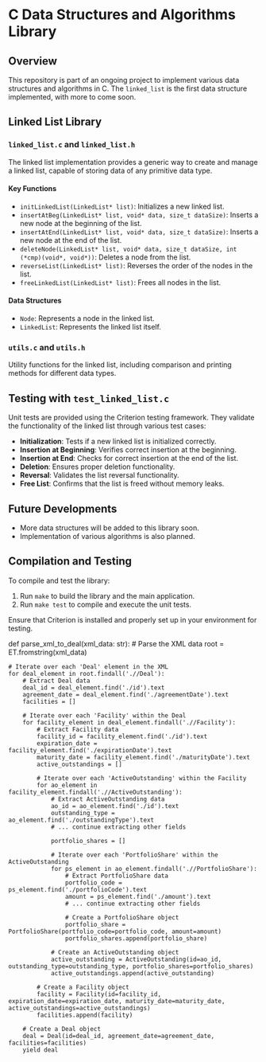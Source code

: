 # C Data Structures and Algorithms Library

## Overview

This repository is part of an ongoing project to implement various data structures and algorithms in C. The `linked_list` is the first data structure implemented, with more to come soon.

## Linked List Library

### `linked_list.c` and `linked_list.h`

The linked list implementation provides a generic way to create and manage a linked list, capable of storing data of any primitive data type.

#### Key Functions

- `initLinkedList(LinkedList* list)`: Initializes a new linked list.
- `insertAtBeg(LinkedList* list, void* data, size_t dataSize)`: Inserts a new node at the beginning of the list.
- `insertAtEnd(LinkedList* list, void* data, size_t dataSize)`: Inserts a new node at the end of the list.
- `deleteNode(LinkedList* list, void* data, size_t dataSize, int (*cmp)(void*, void*))`: Deletes a node from the list.
- `reverseList(LinkedList* list)`: Reverses the order of the nodes in the list.
- `freeLinkedList(LinkedList* list)`: Frees all nodes in the list.

#### Data Structures

- `Node`: Represents a node in the linked list.
- `LinkedList`: Represents the linked list itself.

### `utils.c` and `utils.h`

Utility functions for the linked list, including comparison and printing methods for different data types.

## Testing with `test_linked_list.c`

Unit tests are provided using the Criterion testing framework. They validate the functionality of the linked list through various test cases:

- **Initialization**: Tests if a new linked list is initialized correctly.
- **Insertion at Beginning**: Verifies correct insertion at the beginning.
- **Insertion at End**: Checks for correct insertion at the end of the list.
- **Deletion**: Ensures proper deletion functionality.
- **Reversal**: Validates the list reversal functionality.
- **Free List**: Confirms that the list is freed without memory leaks.

## Future Developments

- More data structures will be added to this library soon.
- Implementation of various algorithms is also planned.

## Compilation and Testing

To compile and test the library:

1. Run `make` to build the library and the main application.
2. Run `make test` to compile and execute the unit tests.

Ensure that Criterion is installed and properly set up in your environment for testing.

def parse_xml_to_deal(xml_data: str):
    # Parse the XML data
    root = ET.fromstring(xml_data)

    # Iterate over each 'Deal' element in the XML
    for deal_element in root.findall('.//Deal'):
        # Extract Deal data
        deal_id = deal_element.find('./id').text
        agreement_date = deal_element.find('./agreementDate').text
        facilities = []

        # Iterate over each 'Facility' within the Deal
        for facility_element in deal_element.findall('.//Facility'):
            # Extract Facility data
            facility_id = facility_element.find('./id').text
            expiration_date = facility_element.find('./expirationDate').text
            maturity_date = facility_element.find('./maturityDate').text
            active_outstandings = []

            # Iterate over each 'ActiveOutstanding' within the Facility
            for ao_element in facility_element.findall('.//ActiveOutstanding'):
                # Extract ActiveOutstanding data
                ao_id = ao_element.find('./id').text
                outstanding_type = ao_element.find('./outstandingType').text
                # ... continue extracting other fields

                portfolio_shares = []

                # Iterate over each 'PortfolioShare' within the ActiveOutstanding
                for ps_element in ao_element.findall('.//PortfolioShare'):
                    # Extract PortfolioShare data
                    portfolio_code = ps_element.find('./portfolioCode').text
                    amount = ps_element.find('./amount').text
                    # ... continue extracting other fields

                    # Create a PortfolioShare object
                    portfolio_share = PortfolioShare(portfolio_code=portfolio_code, amount=amount)
                    portfolio_shares.append(portfolio_share)

                # Create an ActiveOutstanding object
                active_outstanding = ActiveOutstanding(id=ao_id, outstanding_type=outstanding_type, portfolio_shares=portfolio_shares)
                active_outstandings.append(active_outstanding)

            # Create a Facility object
            facility = Facility(id=facility_id, expiration_date=expiration_date, maturity_date=maturity_date, active_outstandings=active_outstandings)
            facilities.append(facility)

        # Create a Deal object
        deal = Deal(id=deal_id, agreement_date=agreement_date, facilities=facilities)
        yield deal
